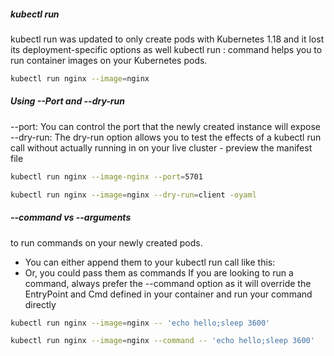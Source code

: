 
##### kubectl run
kubectl run was updated to only create pods with Kubernetes 1.18 and it lost its deployment-specific options as well
kubectl run  <name> : command helps you to run container images on your Kubernetes pods.

``````sh
kubectl run nginx --image=nginx
``````
##### Using --Port and --dry-run
--port: You can control the port that the newly created instance will expose
--dry-run:  The dry-run option allows you to test the effects of a kubectl run call without actually running in on your live cluster - preview the manifest file

``````sh
kubectl run nginx --image-nginx --port=5701

kubectl run nginx --image=nginx --dry-run=client -oyaml

``````
##### --command vs --arguments
to run commands on your newly created pods.
- You can either append them to your kubectl run call like this:
- Or, you could pass them as commands
If you are looking to run a command, always prefer the --command option as it will override the EntryPoint and Cmd defined in your container and run your command directly

``````sh
kubectl run nginx --image=nginx -- 'echo hello;sleep 3600'

kubectl run nginx --image=nginx --command -- 'echo hello;sleep 3600'

``````

